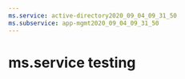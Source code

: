 ```yaml
---
ms.service: active-directory2020_09_04_09_31_50
ms.subservice: app-mgmt2020_09_04_09_31_50
---
```

 # ms.service testing